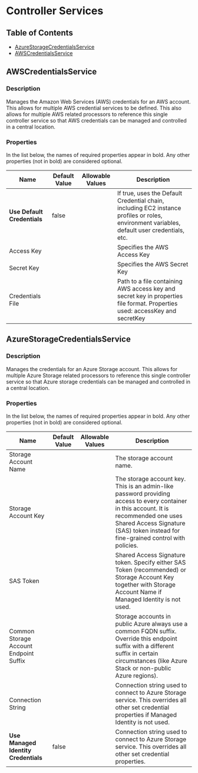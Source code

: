 <!--
  Licensed to the Apache Software Foundation (ASF) under one or more
  contributor license agreements.  See the NOTICE file distributed with
  this work for additional information regarding copyright ownership.
  The ASF licenses this file to You under the Apache License, Version 2.0
  (the "License"); you may not use this file except in compliance with
  the License.  You may obtain a copy of the License at
      http://www.apache.org/licenses/LICENSE-2.0
  Unless required by applicable law or agreed to in writing, software
  distributed under the License is distributed on an "AS IS" BASIS,
  WITHOUT WARRANTIES OR CONDITIONS OF ANY KIND, either express or implied.
  See the License for the specific language governing permissions and
  limitations under the License.
-->

# Controller Services

## Table of Contents

- [AzureStorageCredentialsService](#azureStorageCredentialsService)
- [AWSCredentialsService](#awsCredentialsService)

## AWSCredentialsService

### Description

Manages the Amazon Web Services (AWS) credentials for an AWS account. This allows for multiple
AWS credential services to be defined. This also allows for multiple AWS related processors to reference this single
controller service so that AWS credentials can be managed and controlled in a central location.

### Properties

In the list below, the names of required properties appear in bold. Any other
properties (not in bold) are considered optional.

| Name | Default Value | Allowable Values | Description |
| - | - | - | - |
|**Use Default Credentials**|false||If true, uses the Default Credential chain, including EC2 instance profiles or roles, environment variables, default user credentials, etc.|
|Access Key|||Specifies the AWS Access Key|
|Secret Key|||Specifies the AWS Secret Key|
|Credentials File|||Path to a file containing AWS access key and secret key in properties file format. Properties used: accessKey and secretKey|

## AzureStorageCredentialsService

### Description

Manages the credentials for an Azure Storage account. This allows for multiple Azure Storage related processors to reference this single
controller service so that Azure storage credentials can be managed and controlled in a central location.

### Properties

In the list below, the names of required properties appear in bold. Any other
properties (not in bold) are considered optional.

| Name | Default Value | Allowable Values | Description |
| - | - | - | - |
|Storage Account Name|||The storage account name.|
|Storage Account Key|||The storage account key. This is an admin-like password providing access to every container in this account. It is recommended one uses Shared Access Signature (SAS) token instead for fine-grained control with policies.|
|SAS Token|||Shared Access Signature token. Specify either SAS Token (recommended) or Storage Account Key together with Storage Account Name if Managed Identity is not used.|
|Common Storage Account Endpoint Suffix|||Storage accounts in public Azure always use a common FQDN suffix. Override this endpoint suffix with a different suffix in certain circumstances (like Azure Stack or non-public Azure regions).|
|Connection String|||Connection string used to connect to Azure Storage service. This overrides all other set credential properties if Managed Identity is not used.|
|**Use Managed Identity Credentials**|false||Connection string used to connect to Azure Storage service. This overrides all other set credential properties.|
